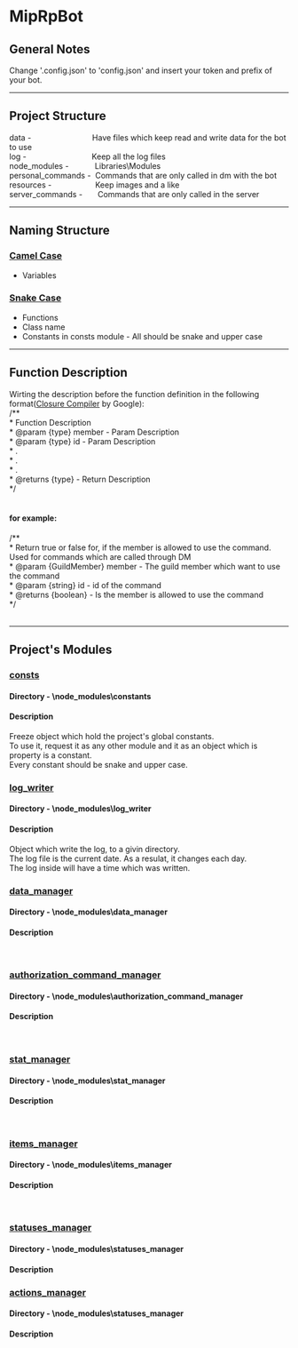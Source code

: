 # MipRpBot

General Notes
-------------
Change '.config.json' to 'config.json' and insert your token and prefix of your bot.

***

Project Structure
-----------------

data -&nbsp;&nbsp;&nbsp;&nbsp;&nbsp;&nbsp;&nbsp;&nbsp;&nbsp;&nbsp;&nbsp;&nbsp;&nbsp;&nbsp;&nbsp;&nbsp;&nbsp;&nbsp;&nbsp;&nbsp;&nbsp;&nbsp;&nbsp;&nbsp;&nbsp;&nbsp;&nbsp;&nbsp;Have files which keep read and write data for the bot to use<br/>
log -&nbsp;&nbsp;&nbsp;&nbsp;&nbsp;&nbsp;&nbsp;&nbsp;&nbsp;&nbsp;&nbsp;&nbsp;&nbsp;&nbsp;&nbsp;&nbsp;&nbsp;&nbsp;&nbsp;&nbsp;&nbsp;&nbsp;&nbsp;&nbsp;&nbsp;&nbsp;&nbsp;&nbsp;&nbsp;&nbsp;Keep all the log files<br/>
node_modules -&nbsp;&nbsp;&nbsp;&nbsp;&nbsp;&nbsp;&nbsp;&nbsp;&nbsp;&nbsp;&nbsp;&nbsp;Libraries\Modules<br/>
personal_commands -&nbsp;&nbsp;Commands that are only called in dm with the bot<br/>
resources -&nbsp;&nbsp;&nbsp;&nbsp;&nbsp;&nbsp;&nbsp;&nbsp;&nbsp;&nbsp;&nbsp;&nbsp;&nbsp;&nbsp;&nbsp;&nbsp;&nbsp;&nbsp;&nbsp;&nbsp;Keep images and a like<br/>
server_commands -&nbsp;&nbsp;&nbsp;&nbsp;&nbsp;&nbsp;&nbsp;Commands that are only called in the server<br/>

***

Naming Structure
----------------

### <u>Camel Case</u>
* Variables


### <u>Snake Case</u>
* Functions
* Class name
* Constants in consts module - All should be snake and upper case

***

Function Description
--------------------
Wirting the description before the function definition in the following format([Closure Compiler](https://github.com/google/closure-compiler/wiki/Annotating-JavaScript-for-the-Closure-Compiler) by Google):<br/>
/**<br/>
\* Function Description<br/>
\* @param {type} member - Param Description<br/>
\* @param {type} id - Param Description<br/>
\* .<br/>
\* .<br/>
\* .<br/>
\* @returns {type} - Return Description<br/>
\*/<br/>
<br/>

#### for example:
/**<br/>
\* Return true or false for, if the member is allowed to use the command. Used for commands which are called through DM<br/>
\* @param {GuildMember} member - The guild member which want to use the command<br/>
\* @param {string} id - id of the command<br/>
\* @returns {boolean} - Is the member is allowed to use the command<br/>
\*/<br/>
<br/>

***

Project's Modules
-----------------
### <u>consts</u>
#### Directory - \node_modules\constants
#### Description
Freeze object which hold the project's global constants.</br>
To use it, request it as any other module and it as an object which is property is a constant. </br>
Every constant should be snake and upper case.
</br>

### <u>log_writer</u>
#### Directory - \node_modules\log_writer
#### Description
Object which write the log, to a givin directory.</br>
The log file is the current date. As a resulat, it changes each day.</br>
The log inside will have a time which was written.
</br>

### <u>data_manager</u>
#### Directory - \node_modules\data_manager
#### Description

</br>

### <u>authorization_command_manager</u>
#### Directory - \node_modules\authorization_command_manager
#### Description

</br>

### <u>stat_manager</u>
#### Directory - \node_modules\stat_manager
#### Description

</br>

### <u>items_manager</u>
#### Directory - \node_modules\items_manager
#### Description

</br>

### <u>statuses_manager</u>
#### Directory - \node_modules\statuses_manager
#### Description

### <u>actions_manager</u>
#### Directory - \node_modules\statuses_manager
#### Description